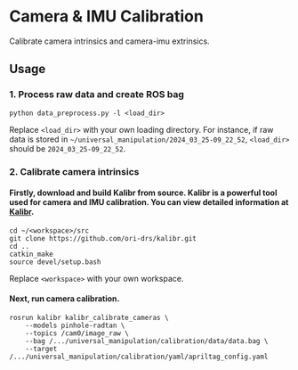 # Camera & IMU Calibration
Calibrate camera intrinsics and camera-imu extrinsics.

## Usage
### 1. Process raw data and create ROS bag
```
python data_preprocess.py -l <load_dir>
```
Replace `<load_dir>` with your own loading directory. For instance, if raw data is stored in `~/universal_manipulation/2024_03_25-09_22_52`, `<load_dir>` should be `2024_03_25-09_22_52`. 
### 2. Calibrate camera intrinsics
#### Firstly, download and build Kalibr from source. Kalibr is a powerful tool used for camera and IMU calibration. You can view detailed information at [Kalibr](https://github.com/ethz-asl/kalibr).
```
cd ~/<workspace>/src
git clone https://github.com/ori-drs/kalibr.git
cd ..
catkin_make
source devel/setup.bash
```
Replace `<workspace>` with your own workspace.
#### Next, run camera calibration. 
```
rosrun kalibr kalibr_calibrate_cameras \
    --models pinhole-radtan \
    --topics /cam0/image_raw \
    --bag /.../universal_manipulation/calibration/data/data.bag \
    --target /.../universal_manipulation/calibration/yaml/apriltag_config.yaml
```
